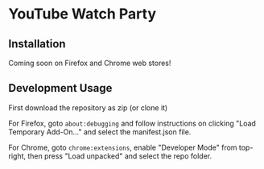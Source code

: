 # YouTube Watch Party

## Installation

Coming soon on Firefox and Chrome web stores!

## Development Usage

First download the repository as zip (or clone it)

For Firefox, goto `about:debugging` and follow instructions on clicking "Load Temporary Add-On..." and select the
manifest.json file.

For Chrome, goto `chrome:extensions`, enable "Developer Mode" from top-right, then press "Load unpacked" and select the
repo folder.
